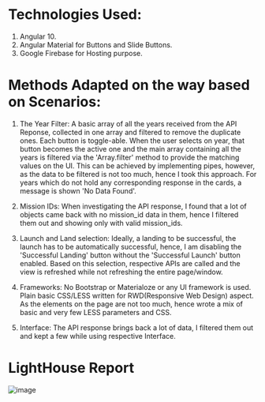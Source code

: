 # Technologies Used:

1. Angular 10.
2. Angular Material for Buttons and Slide Buttons.
3. Google Firebase for Hosting purpose.

# Methods Adapted on the way based on Scenarios:

1. The Year Filter: A basic array of all the years received from the API Reponse, collected in one array and filtered to remove the duplicate ones. Each button is toggle-able. When the user selects on year, that button becomes the active one and the main array containing all the years is filtered via the 'Array.filter' method to provide the matching values on the UI. This can be achieved by implementing pipes, however, as the data to be filtered is not too much, hence I took this approach. For years which do not hold any corresponding response in the cards, a message is shown 'No Data Found'.

2. Mission IDs: When investigating the API response, I found that a lot of objects came back with no mission_id data in them, hence I filtered them out and showing only with valid mission_ids.

3. Launch and Land selection: Ideally, a landing to be successful, the launch has to be automatically successful, hence, I am disabling the 'Successful Landing' button without the 'Successful Launch' button enabled. Based on this selection, respective APIs are called and the view is refreshed while not refreshing the entire page/window.

4. Frameworks: No Bootstrap or Materialoze or any UI framework is used. Plain basic CSS/LESS written for RWD(Responsive Web Design) aspect. As the elements on the page are not too much, hence wrote a mix of basic and very few LESS parameters and CSS.

5. Interface: The API response brings back a lot of data, I filtered them out and kept a few while using respective Interface.

# LightHouse Report

![image](https://raw.github.com/sunits2014/PCS-Assignment/master/LighthouseReport.jpg)
